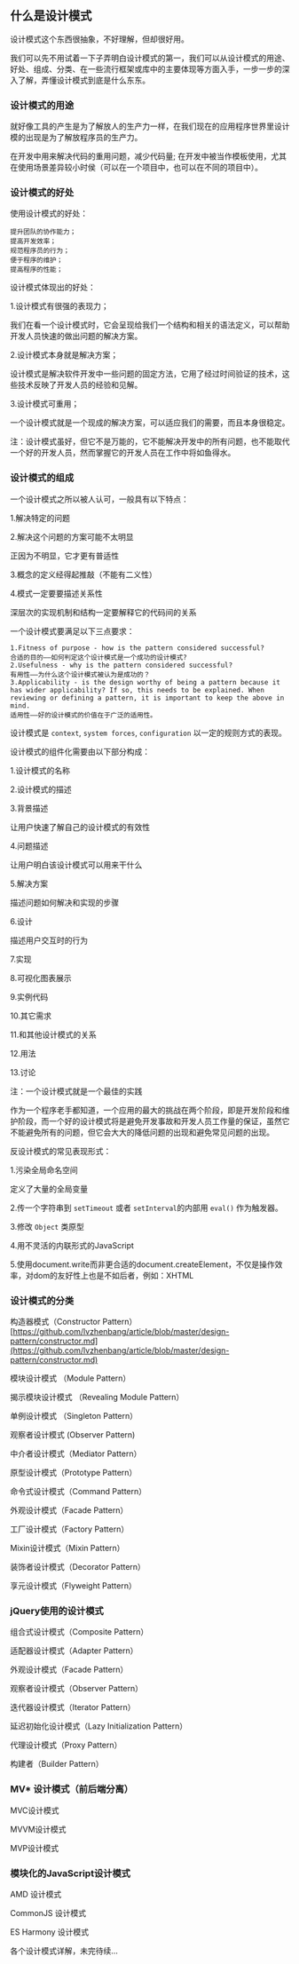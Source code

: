 ## 什么是设计模式

设计模式这个东西很抽象，不好理解，但却很好用。

我们可以先不用试着一下子弄明白设计模式的第一，我们可以从设计模式的用途、好处、组成、分类、在一些流行框架或库中的主要体现等方面入手，一步一步的深入了解，弄懂设计模式到底是什么东东。

### 设计模式的用途

就好像工具的产生是为了解放人的生产力一样，在我们现在的应用程序世界里设计模的出现是为了解放程序员的生产力。

在开发中用来解决代码的重用问题，减少代码量;
在开发中被当作模板使用，尤其在使用场景差异较小时侯（可以在一个项目中，也可以在不同的项目中）。

### 设计模式的好处

使用设计模式的好处：

	提升团队的协作能力；
	提高开发效率；
	规范程序员的行为；
	便于程序的维护；
	提高程序的性能；

设计模式体现出的好处：

1.设计模式有很强的表现力；

我们在看一个设计模式时，它会呈现给我们一个结构和相关的语法定义，可以帮助开发人员快速的做出问题的解决方案。

2.设计模式本身就是解决方案；

设计模式是解决软件开发中一些问题的固定方法，它用了经过时间验证的技术，这些技术反映了开发人员的经验和见解。

3.设计模式可重用；

一个设计模式就是一个现成的解决方案，可以适应我们的需要，而且本身很稳定。

注：设计模式虽好，但它不是万能的，它不能解决开发中的所有问题，也不能取代一个好的开发人员，然而掌握它的开发人员在工作中将如鱼得水。

### 设计模式的组成

一个设计模式之所以被人认可，一般具有以下特点：

1.解决特定的问题

2.解决这个问题的方案可能不太明显

正因为不明显，它才更有普适性

3.概念的定义经得起推敲（不能有二义性）

4.模式一定要要描述关系性

深层次的实现机制和结构一定要解释它的代码间的关系


一个设计模式要满足以下三点要求：
	
	1.Fitness of purpose - how is the pattern considered successful?
	合适的目的——如何判定这个设计模式是一个成功的设计模式?
	2.Usefulness - why is the pattern considered successful?
	有用性——为什么这个设计模式被认为是成功的？
	3.Applicability - is the design worthy of being a pattern because it has wider applicability? If so, this needs to be explained. When reviewing or defining a pattern, it is important to keep the above in mind.
	适用性——好的设计模式的价值在于广泛的适用性。

设计模式是 `context`, `system forces`, `configuration` 以一定的规则方式的表现。

设计模式的组件化需要由以下部分构成：

1.设计模式的名称

2.设计模式的描述

3.背景描述

让用户快速了解自己的设计模式的有效性

4.问题描述

让用户明白该设计模式可以用来干什么

5.解决方案

描述问题如何解决和实现的步骤

6.设计

描述用户交互时的行为

7.实现

8.可视化图表展示

9.实例代码

10.其它需求

11.和其他设计模式的关系

12.用法

13.讨论


注：一个设计模式就是一个最佳的实践

作为一个程序老手都知道，一个应用的最大的挑战在两个阶段，即是开发阶段和维护阶段，而一个好的设计模式将是避免开发事故和开发人员工作量的保证，虽然它不能避免所有的问题，但它会大大的降低问题的出现和避免常见问题的出现。

反设计模式的常见表现形式：

1.污染全局命名空间
	
定义了大量的全局变量

2.传一个字符串到 `setTimeout` 或者 `setInterval`的内部用 `eval()` 作为触发器。

3.修改 `Object` 类原型

4.用不灵活的内联形式的JavaScript

5.使用document.write而非更合适的document.createElement，不仅是操作效率，对dom的友好性上也是不如后者，例如：XHTML


### 设计模式的分类

构造器模式（Constructor Pattern）[https://github.com/lvzhenbang/article/blob/master/design-pattern/constructor.md](https://github.com/lvzhenbang/article/blob/master/design-pattern/constructor.md)

模块设计模式 （Module Pattern）

揭示模块设计模式 （Revealing Module Pattern）

单例设计模式 （Singleton Pattern）

观察者设计模式 (Observer Pattern)

中介者设计模式（Mediator Pattern）

原型设计模式（Prototype Pattern）

命令式设计模式（Command Pattern）

外观设计模式（Facade Pattern）

工厂设计模式（Factory Pattern）

Mixin设计模式（Mixin Pattern）

装饰者设计模式（Decorator Pattern）

享元设计模式（Flyweight Pattern）

### jQuery使用的设计模式

组合式设计模式（Composite Pattern）

适配器设计模式（Adapter Pattern）

外观设计模式（Facade Pattern）

观察者设计模式（Observer Pattern）

迭代器设计模式（Iterator Pattern）

延迟初始化设计模式（Lazy Initialization Pattern）

代理设计模式（Proxy Pattern）

构建者（Builder Pattern）

### MV* 设计模式（前后端分离）

MVC设计模式

MVVM设计模式

MVP设计模式

### 模块化的JavaScript设计模式

AMD 设计模式

CommonJS 设计模式

ES Harmony 设计模式

各个设计模式详解，未完待续...